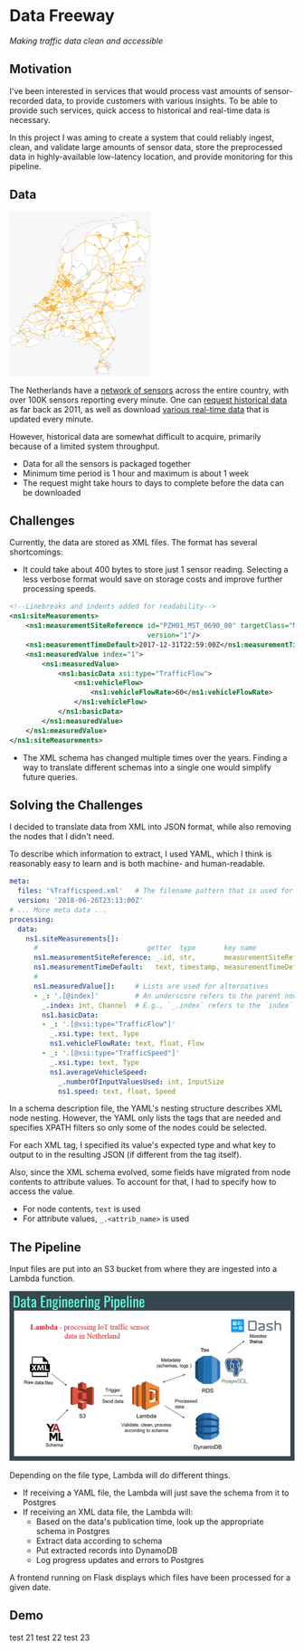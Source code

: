 # Data Freeway
_Making traffic data clean and accessible_



## Motivation

I've been interested in services that would process
vast amounts of sensor-recorded data, to provide customers with various insights.
To be able to provide such services, quick access to historical and real-time data is necessary.

In this project I was aming to create a system that could reliably
ingest, clean, and validate large amounts of sensor data, store the
preprocessed data in highly-available low-latency location, and provide
monitoring for this pipeline.


## Data

![sensorsMap]

The Netherlands have a
[network of sensors](http://www.ndw.nu/)
across the entire country,
with over 100K sensors reporting every minute.
One can [request historical data](http://83.247.110.3/OpenDataHistorie/) as far back as 2011,
as well as download [various real-time data](http://opendata.ndw.nu/) that is updated every minute.

However, historical data are somewhat difficult to acquire,
primarily because of a limited system throughput.

* Data for all the sensors is packaged together
* Minimum time period is 1 hour and maximum is about 1 week
* The request might take hours to days to complete before the data can be downloaded


## Challenges

Currently, the data are stored as XML files. The format has several shortcomings:
* It could take about 400 bytes to store just 1 sensor reading.
Selecting a less verbose format would
save on storage costs and
improve further processing speeds.
```xml
<!--Linebreaks and indents added for readability-->
<ns1:siteMeasurements>
    <ns1:measurementSiteReference id="PZH01_MST_0690_00" targetClass="MeasurementSiteRecord"
                                  version="1"/>
    <ns1:measurementTimeDefault>2017-12-31T22:59:00Z</ns1:measurementTimeDefault>
    <ns1:measuredValue index="1">
        <ns1:measuredValue>
            <ns1:basicData xsi:type="TrafficFlow">
                <ns1:vehicleFlow>
                    <ns1:vehicleFlowRate>60</ns1:vehicleFlowRate>
                </ns1:vehicleFlow>
            </ns1:basicData>
        </ns1:measuredValue>
    </ns1:measuredValue>
</ns1:siteMeasurements>
```
* The XML schema has changed multiple times over the years.
Finding a way to translate different schemas into a single one would
simplify future queries.


## Solving the Challenges

I decided to translate data from XML into JSON format,
while also removing the nodes that I didn't need.

To describe which information to extract, I used YAML, which I think is
reasonably easy to learn and is both machine- and human-readable.

```yaml
meta:
  files: '%Trafficspeed.xml'   # The filename pattern that is used for lookups in PostgreSQL
  version: '2018-06-26T23:13:00Z'
# ... More meta data ...
processing:
  data:
    ns1.siteMeasurements[]:
      #                           getter  type       key name
      ns1.measurementSiteReference: _.id, str,       measurementSiteReference
      ns1.measurementTimeDefault:   text, timestamp, measurementTimeDefault
      #
      ns1.measuredValue[]:     # Lists are used for alternatives
      - _: '.[@index]'         # An underscore refers to the parent node
        _.index: int, Channel  # E.g., `_.index` refers to the `index` attribute of the parent
        ns1.basicData:
        - _: '.[@xsi:type="TrafficFlow"]'
          _.xsi.type: text, Type
          ns1.vehicleFlowRate: text, float, Flow
        - _: '.[@xsi:type="TrafficSpeed"]'
          _.xsi.type: text, Type
          ns1.averageVehicleSpeed:
            _.numberOfInputValuesUsed: int, InputSize
            ns1.speed: text, float, Speed
```

In a schema description file, the YAML's nesting structure describes XML node nesting.
However, the YAML only lists the tags that are needed and specifies XPATH filters
so only some of the nodes could be selected.

For each XML tag, I specified its value's expected type and
what key to output to in the resulting JSON (if different from the tag itself).

Also, since the XML schema evolved, some fields have migrated
from node contents to attribute values.
To account for that, I had to specify how to access the value.
* For node contents, ``text`` is used
* For attribute values, ``_.<attrib_name>`` is used


## The Pipeline

Input files are put into an S3 bucket from where
they are ingested into a Lambda function.

![pipeline]

Depending on the file type, Lambda will do different things.

* If receiving a YAML file, the Lambda will just save
  the schema from it to Postgres
* If receiving an XML data file, the Lambda will:
  * Based on the data's publication time,
    look up the appropriate schema in Postgres
  * Extract data according to schema
  * Put extracted records into DynamoDB
  * Log progress updates and errors to Postgres

A frontend running on Flask displays which files have been processed for a given date.



[sensorsMap]: images/map_small.png
[pipeline]: images/DE-lambda.png

## Demo

test 21
test 22
test 23
